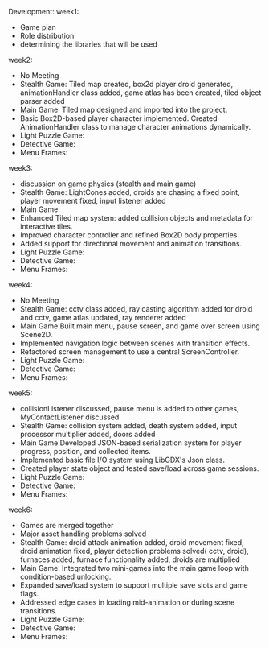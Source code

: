 Development:
  week1:
  - Game plan
  - Role distribution
  - determining the libraries that will be used

  week2:
  - No Meeting
  - Stealth Game: Tiled map created, box2d player droid generated, animationHandler class added, game atlas has been created, tiled object parser added
  - Main Game: Tiled map designed and imported into the project.
  - Basic Box2D-based player character implemented.
    Created AnimationHandler class to manage character animations dynamically.
  - Light Puzzle Game:
  - Detective Game:
  - Menu Frames:

  week3:
  - discussion on game physics (stealth and main game)
  - Stealth Game: LightCones added, droids are chasing a fixed point, player movement fixed, input listener added
  - Main Game:
  - Enhanced Tiled map system: added collision objects and metadata for interactive tiles.
  - Improved character controller and refined Box2D body properties.
  - Added support for directional movement and animation transitions.
  - Light Puzzle Game:
  - Detective Game:
  - Menu Frames:

  week4:
  - No Meeting
  - Stealth Game: cctv class added, ray casting algorithm added for droid and cctv, game atlas updated, ray renderer added
  - Main Game:Built main menu, pause screen, and game over screen using Scene2D.
  - Implemented navigation logic between scenes with transition effects.
  - Refactored screen management to use a central ScreenController.
  - Light Puzzle Game:
  - Detective Game:
  - Menu Frames:
  
  week5:
  - collisionListener discussed, pause menu is added to other games, MyContactListener discussed
  - Stealth Game: collision system added, death system added, input processor multiplier added, doors added
  - Main Game:Developed JSON-based serialization system for player progress, position, and collected items.
  - Implemented basic file I/O system using LibGDX's Json class.
  - Created player state object and tested save/load across game sessions.
  - Light Puzzle Game:
  - Detective Game:
  - Menu Frames:

  week6:
  - Games are merged together
  - Major asset handling problems solved
  - Stealth Game: droid attack animation added, droid movement fixed, droid animation fixed, player detection problems solved( cctv, droid), furnaces added, furnace functionality added, droids are multiplied
  - Main Game: Integrated two mini-games into the main game loop with condition-based unlocking.
  - Expanded save/load system to support multiple save slots and game flags.
  - Addressed edge cases in loading mid-animation or during scene transitions.
  - Light Puzzle Game:
  - Detective Game:
  - Menu Frames:
